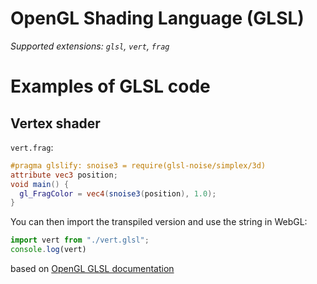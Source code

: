 # OpenGL Shading Language (GLSL)

_Supported extensions: `glsl`, `vert`, `frag`_

# Examples of GLSL code

## Vertex shader
`vert.frag`:
```glsl
#pragma glslify: snoise3 = require(glsl-noise/simplex/3d) 
attribute vec3 position; 
void main() {
  gl_FragColor = vec4(snoise3(position), 1.0);
}
```
You can then import the transpiled version and use the string in WebGL:
```js
import vert from "./vert.glsl";
console.log(vert)
```

based on [OpenGL GLSL documentation](https://www.opengl.org/sdk/docs/tutorials/TyphoonLabs/Chapter_3.pdf)
